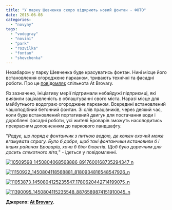 ```yaml
---
title: "У парку Шевченка скоро відкриють новий фонтан - ФОТО"
date: 2015-06-08
categories: 
  - "novyny"
tags: 
  - "vodogray"
  - "novini"
  - "park"
  - "rozvilka"
  - "fontan"
  - "shevchenka"
---
```


Незабаром у парку Шевченка буде красуватись фонтан. Нині місце його встановлення огороджене парканом, тривають технічні та фасадні роботи. Про це [повідомляє](https://www.facebook.com/atbrovary/posts/1450804265235533) спільнота At Brovary.

Яз зазначено, ініціативу мерії підтримали небайдужі підприємці, які виявили зацікавленість в облаштуванні свого міста. Наразі місце для майбутнього водограю огороджене парканом. Всередині встановлений чашоподібний бетонний фонтан. Зі слів працівників, через деякий час, коли буде встановлений портативний двигун для постачання води і дороблені фасадні роботи, усі жителі Броварів зможуть насолодитись прекрасним доповненням до паркового ландшафту.

"_Радує, що поряд є фонтанчик з питною водою, де кожен охочий може вгамувати спрагу. Було б добре, щоб такі фонтанчики встановили б і інших районах Броварів, хоча б біля бюветів. Щоб було доречним для досить спекотного літа,_" - ідеться у повідомленні.

[![10509598_1450804068568886_8917600168735294347_n](https://mpz.brovary.org/wp-content/uploads/2015/06/10509598_1450804068568886_8917600168735294347_n.jpg)](https://mpz.brovary.org/wp-content/uploads/2015/06/10509598_1450804068568886_8917600168735294347_n.jpg)

[![11150922_1450804118568881_8180934816548547926_n](https://mpz.brovary.org/wp-content/uploads/2015/06/11150922_1450804118568881_8180934816548547926_n.jpg)](https://mpz.brovary.org/wp-content/uploads/2015/06/11150922_1450804118568881_8180934816548547926_n.jpg)

[![11053873_1450804125235547_1780620442714199075_n](https://mpz.brovary.org/wp-content/uploads/2015/06/11053873_1450804125235547_1780620442714199075_n.jpg)](https://mpz.brovary.org/wp-content/uploads/2015/06/11053873_1450804125235547_1780620442714199075_n.jpg)

[![11390095_1450804115235548_8876589874151910045_n](https://mpz.brovary.org/wp-content/uploads/2015/06/11390095_1450804115235548_8876589874151910045_n.jpg)](https://mpz.brovary.org/wp-content/uploads/2015/06/11390095_1450804115235548_8876589874151910045_n.jpg)

**Джерело: [At Brovary](https://www.facebook.com/atbrovary/posts/1450804265235533).**
